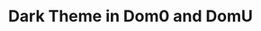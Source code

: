 ---
lang: de
layout: doc
redirect_from:
- /de/doc/dark-theme/
redirect_to: https://github.com/Qubes-Community/Contents/blob/master/docs/customization/dark-theme.md
ref: 74
title: Dark Theme in Dom0 and DomU
---